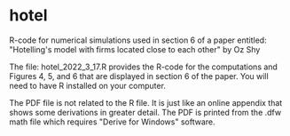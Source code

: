 # hotel
R-code for numerical simulations used in section 6 of a paper entitled:
"Hotelling's model with firms located close to each other"
by Oz Shy

The file: hotel_2022_3_17.R provides the R-code for the computations and Figures 4, 5, and 6 that are displayed in section 6 of the paper. 
You will need to have R installed on your computer. 

The PDF file is not related to the R file. It is just like an online appendix that shows some derivations in greater detail. The PDF is printed from the .dfw math file which requires "Derive for Windows" software. 
